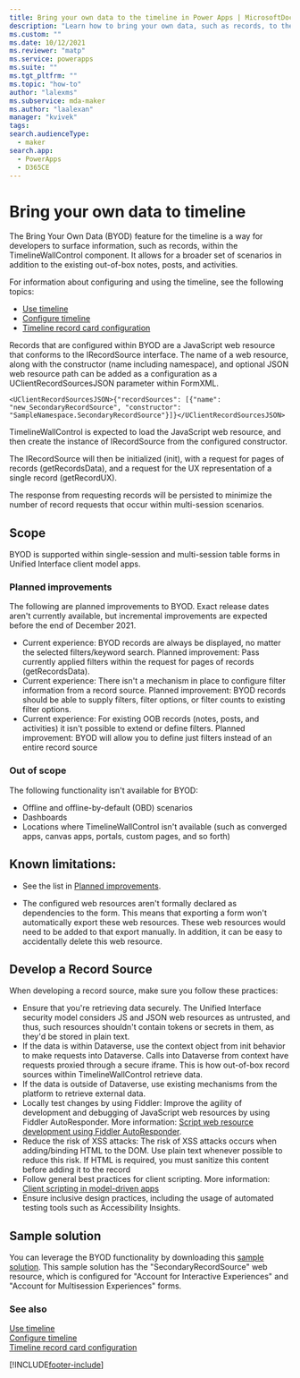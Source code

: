 ```yaml
---
title: Bring your own data to the timeline in Power Apps | MicrosoftDocs
description: "Learn how to bring your own data, such as records, to the timeline in Power Apps."
ms.custom: ""
ms.date: 10/12/2021
ms.reviewer: "matp"
ms.service: powerapps
ms.suite: ""
ms.tgt_pltfrm: ""
ms.topic: "how-to"
author: "lalexms"
ms.subservice: mda-maker
ms.author: "laalexan"
manager: "kvivek"
tags: 
search.audienceType: 
  - maker
search.app: 
  - PowerApps
  - D365CE
---
```



# Bring your own data to timeline

The Bring Your Own Data (BYOD) feature for the timeline is a way for developers to surface information, such as records, within the TimelineWallControl component. It allows for a broader set of scenarios in addition to the existing out-of-box notes, posts, and activities.

For information about configuring and using the timeline, see the following topics:

- [Use timeline](/powerapps/user/add-activities)
- [Configure timeline](/set-up-timeline-control)
- [Timeline record card configuration](/set-up-timeline-control#customize-a-card-form-in-the-timeline)

Records that are configured within BYOD are a JavaScript web resource that conforms to the IRecordSource interface. The name of a web resource, along with the constructor (name including namespace), and optional JSON web resource path can be added as a configuration as a UClientRecordSourcesJSON parameter within FormXML.

```<UClientRecordSourcesJSON>{"recordSources": [{"name": "new_SecondaryRecordSource", "constructor": "SampleNamespace.SecondaryRecordSource"}]}</UClientRecordSourcesJSON>```

TimelineWallControl is expected to load the JavaScript web resource, and then create the instance of IRecordSource from the configured constructor.

The IRecordSource will then be initialized (init), with a request for pages of records (getRecordsData), and a request for the UX representation of a single record (getRecordUX).

The response from requesting records will be persisted to minimize the number of record requests that occur within multi-session scenarios.

## Scope

BYOD is supported within single-session and multi-session table forms in Unified Interface client model apps.

### Planned improvements

The following are planned improvements to BYOD. Exact release dates aren't currently available, but incremental improvements are expected before the end of December 2021.

- Current experience: BYOD records are always be displayed, no matter the selected filters/keyword search. Planned improvement: Pass currently applied filters within the request for pages of records (getRecordsData).
- Current experience: There isn't a mechanism in place to configure filter information from a record source. Planned improvement: BYOD records should be able to supply filters, filter options, or filter counts to existing filter options.
- Current experience: For existing OOB records (notes, posts, and activities) it isn't possible to extend or define filters. Planned improvement: BYOD will allow you to define just filters instead of an entire record source

### Out of scope
The following functionality isn't available for BYOD:
- Offline and offline-by-default (OBD) scenarios
- Dashboards
- Locations where TimelineWallControl isn't available (such as converged apps, canvas apps, portals, custom pages, and so forth)

## Known limitations:

- See the list in [Planned improvements](#planned-improvements).

- The configured web resources aren't formally declared as dependencies to the form. This means that exporting a form won't automatically export these web resources. These web resources would need to be added to that export manually. In addition, it can be easy to accidentally delete this web resource.

## Develop a Record Source

When developing a record source, make sure you follow these practices:

- Ensure that you're retrieving data securely. The Unified Interface security model considers JS and JSON web resources as untrusted, and thus, such resources shouldn't contain tokens or secrets in them, as they'd be stored in plain text.
- If the data is within Dataverse, use the context object from init behavior to make requests into Dataverse. Calls into Dataverse from context have requests proxied through a secure iframe. This is how out-of-box record sources within TimelineWallControl retrieve data.
- If the data is outside of Dataverse, use existing mechanisms from the platform to retrieve external data.
- Locally test changes by using Fiddler: Improve the agility of development and debugging of JavaScript web resources by using Fiddler AutoResponder. More information: [Script web resource development using Fiddler AutoResponder](/developer/model-driven-apps/streamline-javascript-development-fiddler-autoresponder).
- Reduce the risk of XSS attacks: The risk of XSS attacks occurs when adding/binding HTML to the DOM. Use plain text whenever possible to reduce this risk. If HTML is required, you must sanitize this content before adding it to the record
- Follow general best practices for client scripting. More information: [Client scripting in model-driven apps](/developer/model-driven-apps/clientapi/client-scripting-best-practices)
- Ensure inclusive design practices, including the usage of automated testing tools such as Accessibility Insights.

## Sample solution

You can leverage the BYOD functionality by downloading this [sample solution](https://dynamicscrm.visualstudio.com/OneCRM/_wiki/wikis/OneCRM.wiki?wikiVersion=GBwikiMaster&pagePath=/Customer%20Service/Productivity%20and%20Collaboration/TimelineWallControl/blob%3Ahttps%3A//dynamicscrm.visualstudio.com/d229f7b9%209f88%2046fb%20bbe8%20ad2b802d988f). This sample solution has the "SecondaryRecordSource" web resource, which is configured for "Account for Interactive Experiences" and "Account for Multisession Experiences" forms.



### See also

[Use timeline](/powerapps/user/add-activities)<br>
[Configure timeline](/set-up-timeline-control)<br>
[Timeline record card configuration](/set-up-timeline-control#customize-a-card-form-in-the-timeline)


[!INCLUDE[footer-include](../../includes/footer-banner.md)]
